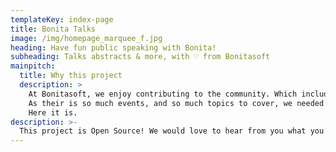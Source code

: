 ```yaml
---
templateKey: index-page
title: Bonita Talks
image: /img/homepage_marquee_f.jpg
heading: Have fun public speaking with Bonita!
subheading: Talks abstracts & more, with ♡ from Bonitasoft
mainpitch:
  title: Why this project
  description: >
    At Bonitasoft, we enjoy contributing to the community. Which includes giving talks during events.
    As their is so much events, and so much topics to cover, we needed a collaborative tool to write & review our abstracts as a team.
    Here it is.
description: >-
  This project is Open Source! We would love to hear from you what you think about those abstracts & the resulting talks, or even this website itself (which you can also fork for your own company, of course).
---
```


